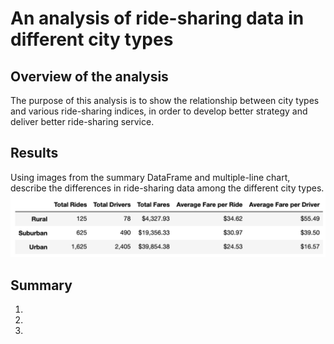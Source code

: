 # An analysis of ride-sharing data in different city types

## Overview of the analysis
The purpose of this analysis is to show the relationship between city types and various ride-sharing indices, in order to develop better strategy and deliver better ride-sharing service.

## Results
Using images from the summary DataFrame and multiple-line chart, describe the differences in ride-sharing data among the different city types.
![summary_df](analysis/summary_df.png)


## Summary
1.
2.
3.